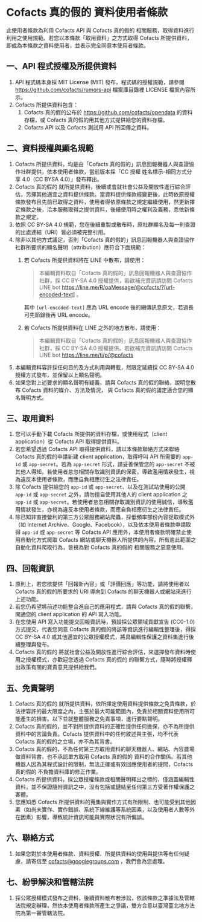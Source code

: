 # Cofacts 真的假的 資料使用者條款

此使用者條款為利用 Cofacts API 與 Cofacts 真的假的 相關服務，取得資料進行利用之使用規範。若您以本條款「取用資料」之方式取得 Cofacts 所提供資料，即成為本條款之資料使用者，並表示完全同意本使用者條款。

## 一、API 程式授權及所提供資料

1. API 程式碼本身採 MIT License (MIT) 發布，程式碼的授權規範，請參閱 https://github.com/cofacts/rumors-api 檔案庫目錄裡 LICENSE 檔案內容所示。
2. Cofacts 所提供資料包含：
    1. Cofacts 真的假的公布於 https://github.com/cofacts/opendata 的資料存檔，或 Cofacts 真的假的用其他方式提供給您的資料存檔。
    2. Cofacts API 以及 Cofacts 測試用 API 所回傳之資料。

## 二、資料授權與顯名規範

1. Cofacts 所提供資料，均是由「Cofacts 真的假的」訊息回報機器人與查證協作社群提供，依本使用者條款，當前版本採「CC 授權 姓名標示-相同方式分享 4.0（CC BYSA 4.0）」發布釋出。
2. Cofacts 真的假的 就所提供資料，後續或會就社會公益及開放性進行綜合評估，另擇其他適宜之資料提供條款。當資料提供條款經變更後，此時依原授權條款發布且先前已取得之資料，使用者得依原條款之規定繼續使用，然更新擇定條款之後，洽本服務取得之提供資料，後續使用時之權利及義務，悉依新條款之規定。
3. 依照 CC BY-SA 4.0 規範，您在後續重製或散布時，原社群顯名及每一則查證的出處連結（URI）皆必須被完整引用。
4. 除非以其他方式議定，否則「Cofacts 真的假的」訊息回報機器人與查證協作社群所要求的顯名聲明（attribution）應符合下面規範：
    1. 若 Cofacts 所提供資料將在 LINE 中散布，請使用：
        > 本編輯資料取自「Cofacts 真的假的」訊息回報機器人與查證協作社群，採 CC BY-SA 4.0 授權提供，若欲補充資訊請訪問 Cofacts LINE bot https://line.me/R/oaMessage/@cofacts/?[url-encoded-text] 。

        其中 `[url-encoded-text]` 應為 URL encode 後的網傳訊息原文，若過長可先節錄後再 URL encode。
    2. 若 Cofacts 所提供資料在 LINE 之外的地方散布，請使用：
        > 本編輯資料取自「Cofacts 真的假的」訊息回報機器人與查證協作社群，採 CC BY-SA 4.0 授權提供。若欲補充資訊請訪問 Cofacts LINE bot https://line.me/ti/p/@cofacts
5. 本編輯資料容許採任何目的及方式利用與轉載，然限定延續採 CC BY-SA 4.0 授權方式發布，並保留以上顯名聲明。
6. 如果您對上述要求的顯名聲明有疑義，請與 Cofacts 真的假的聯絡，說明您散布 Cofacts 資料的媒介、方法及情況， 與 Cofacts 真的假的議定適合您的顯名聲明方式。

## 三、取用資料

1. 您可以手動下載 Cofacts 所提供的資料存檔，或使用程式（client application）從 Cofacts API 取得提供資料。
2. 若您希望透過 Cofacts API 取得提供資料，請以本條款聯絡方式來聯絡 Cofacts 真的假的申請新建 client application，取得呼叫 API 所需要的 `app-id` 或 `app-secret`。若為 `app-secret` 形式，請妥善保管您的 `app-secret` 不被其他人得知。若使用者怠忽相關存取識別資訊的保密，導致濫用情狀發生，視為違反本使用者條款，而應自負相應衍生之法律責任。
3. 除 Cofacts 提供給您的 `app-id` 或 `app-secret`、以及在測試站使用的公開 `app-id` 或 `app-secret` 之外，請勿擅自使用其他人的 client application 之 `app-id` 或 `app-secret`。若使用者怠忽相關存取識別資訊的使用誠信，導致濫用情狀發生，亦視為違反本使用者條款，而應自負相應衍生之法律責任。
4. 除已知非直接營利的第三方公眾服務網站爬蟲，採低頻率部份內容捉取模式外（如 Internet Archive、Google、Facebook），以及依本使用者條款申請取得 `app-id` 或 `app-secret` 等 Cofacts API 應用外，本使用者條款明確禁止使用自動化方式爬取 Cofacts 網站或聊天機器人所提供的內容，所有逾此範圍之自動化資料爬取行為，皆視為對 Cofacts 真的假的 相關服務之惡意使用。

## 四、回報資訊

1. 原則上，若您欲提供「回報新內容」或「評價回應」等功能，請將使用者以 Cofacts 真的假的所要求的 URI 導向到 Cofacts 的聊天機器人或網站來進行上述功能。
2. 若您仍希望將前述功能整合進自己的應用程式，請與 Cofacts 真的假的聯繫，開通您的 client application 的 API 寫入功能。
3. 在您使用 API 寫入功能提交回報資訊時，預設採公眾領域貢獻宣告 (CC0-1.0) 方式提交，代表您同意 Cofacts 真的假的將該等資訊進行編輯性整理後，得採 CC BY-SA 4.0 或其他適宜的公眾授權模式，將具編輯性保護之資料集進行後續整理與發布。
4. Cofacts 真的假的 將就社會公益及開放性進行綜合評估，來選擇發布資料時使用之授權模式，亦歡迎您透過 Cofacts 真的假的 的聯繫方式，隨時將授權釋出政策有關的寶貴意見提供給我們。

## 五、免責聲明

1. Cofacts 真的假的 就所提供資料，依所擇定使用資料提供條款之免責條款，於法律容許的最大限度之內，主張於最大可能範圍內，免責於相關資料使用所可能產生的損害。以下並就整體服務之免責事項，進行要點聲明。
2. Cofacts 真的假的，並不對所提供資料的正確性提供任何擔保，亦不為所提供資料中的言論負責。Cofacts 提供資料中的任何敘述與主張，均不代表 Cofacts 真的假的之立場，亦不為其背書。
3. Cofacts 真的假的，不為任何第三方取用資料的聊天機器人、網站、內容農場做資料背書，也不承認單方取用 Cofacts 真的假的 資料的合作關係。若其他機器人因為其程式設計的限制，無法正確或有效回應使用者的提問，Cofacts 真的假的 不負擔資料庫的修正作業。
4. Cofacts 所提供資料，採公眾授權條款或相關聲明釋出之標的，僅涵蓋編輯性資料，並不保證隨附資訊之中，沒有包括或鏈結至任何第三方受著作權保護之客體。
5. 您應知悉 Cofacts 所提供資料的蒐集與實作方式有所限制、也可能受到其他因素（如尚未實作、實作錯誤、系統下線維護等系統因素，以及使用者人數等外在因素）影響，導致統計資訊可能與實際狀況有所偏誤。

## 六、聯絡方式

1. 如果您對於本使用者條款、資料授權、所提供資料的使用與提供等有任何疑慮，請寄信至 cofacts@googlegroups.com ，我們會為您處理。

## 七、紛爭解決和管轄法院

1. 採公眾授權模式發布之資料，後續資料散布若涉訟，依該條款之準據法及管轄法院規定辦理，然依本使用者條款所產生之爭議，雙方合意以臺灣臺北地方法院為第一審管轄法院。



